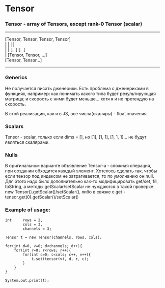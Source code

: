 # Tensor

### Tensor - array of Tensors, except rank-0 Tensor (scalar)

---

[Tensor, Tensor, Tensor, Tensor]  
   |       |       |       |  
   |       |     [...]   [...]  
   |  [Tensor, Tensor, ...]  
[Tensor, Tensor...]  

---

### Generics
Не получается писать дженерики.
Есть проблема с дженериками в функциях, например:
как понимать какого типа будет результирующая матрица;
и скорость с ними будет меньше... хотя я и не претендую на скорость.

В этой реализации, как и в JS, все числа(скаляры) - float значения.

### Scalars
Tensor - scalar, только если dims = [],
но [1], [1, 1], [1, 1, 1]... не будут являться скалярами.

### Nulls
В оригинальном варианте объявление Tensor-а - сложная операция, при создании обходится каждый элемент.
Хотелось сделать так, чтобы если тензор под индексом не затрагивается, то по умолчанию он null.
Для этого надо было дополнительно как-то модифицировать get/set, fill, toString,
а методы getScalar/setScalar не нуждаются в такой проверке:
    new Tensor().getScalar()/setScalar(),
    либо в связке с get - tensor.get(0).getScalar()/setScalar()

### Example of usage: 
```
int     rows = 2, 
        cols = 3, 
        channels = 3;

Tensor t = new Tensor(channels, rows, cols);

for(int d=0, v=0; d<channels; d++){
    for(int r=0; r<rows; r++){
        for(int c=0; c<cols; c++, v++){
            t.set(tensor(v), d, r, c);
        }
    }
}

System.out.print(t);
```